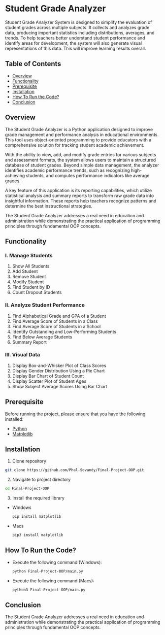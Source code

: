 # Student Grade Analyzer

Student Grade Analyzer System is designed to simplify the evaluation of student grades across multiple subjects. It collects and analyzes grade data, producing important statistics including distributions, averages, and trends. To help teachers better understand student performance and identify areas for development, the system will also generate visual representations of this data. This will improve learning results overall.

## Table of Contents

- [Overview](#overview)
- [Functionality](#functionality)
- [Prerequisite](#prerequisite)
- [Installation](#installation)
- [How To Run the Code?](#how-to-run-the-code)
- [Conclusion](#conclusion)

## Overview

The Student Grade Analyzer is a Python application designed to improve grade management and performance analysis in educational environments. This tool uses object-oriented programming to provide educators with a comprehensive solution for tracking student academic achievement.

With the ability to view, add, and modify grade entries for various subjects and assessment formats, the system allows users to maintain a structured database of student grades. Beyond simple data management, the analyzer identifies academic performance trends, such as recognizing high-achieving students, and computes performance indicators like average grades.

A key feature of this application is its reporting capabilities, which utilize statistical analysis and summary reports to transform raw grade data into insightful information. These reports help teachers recognize patterns and determine the best instructional strategies.

The Student Grade Analyzer addresses a real need in education and administration while demonstrating the practical application of programming principles through fundamental OOP concepts.

## Functionality

### I. Manage Students

1. Show All Students
2. Add Student
3. Remove Student
4. Modify Student
5. Find Student by ID
6. Count Dropout Students

### II. Analyze Student Performance

1. Find Alphabetical Grade and GPA of a Student
2. Find Average Score of Students in a Class
3. Find Average Score of Students in a School
4. Identify Outstanding and Low-Performing Students
5. Find Below Average Students
6. Summary Report

### III. Visual Data

1. Display Box-and-Whisker Plot of Class Scores
2. Display Gender Distribution Using a Pie Chart
3. Display Bar Chart of Student Count
4. Display Scatter Plot of Student Ages
5. Show Subject Average Scores Using Bar Chart

## Prerequisite

Before running the project, please ensure that you have the following installed:

- [Python](https://www.python.org/downloads/)
- [Matplotlib](https://matplotlib.org/)

## Installation

1. Clone repository

```sh
git clone https://github.com/Phal-Sovandy/Final-Project-OOP.git
```

2. Navigate to project directory

```sh
cd Final-Project-OOP
```

3. Install the required library

- Windows
  ```sh
  pip install matplotlib
  ```
- Macs
  ```sh
  pip3 install matplotlib
  ```

## How To Run the Code?

- Execute the following command (Windows):
  ```sh
  python Final-Project-OOP/main.py
  ```
- Execute the following command (Macs):
  ```sh
  python3 Final-Project-OOP/main.py
  ```

## Conclusion

The Student Grade Analyzer addresses a real need in education and administration while demonstrating the practical application of programming principles through fundamental OOP concepts.
